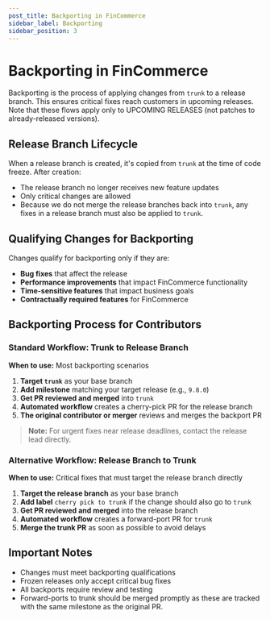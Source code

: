 ```yaml
---
post_title: Backporting in FinCommerce
sidebar_label: Backporting
sidebar_position: 3
---
```


# Backporting in FinCommerce

Backporting is the process of applying changes from `trunk` to a release branch. This ensures critical fixes reach customers in upcoming releases.  Note that these flows apply only to UPCOMING RELEASES  (not patches to already-released versions).

## Release Branch Lifecycle

When a release branch is created, it's copied from `trunk` at the time of code freeze. After creation:

- The release branch no longer receives new feature updates
- Only critical changes are allowed
- Because we do not merge the release branches back into `trunk`, any fixes in a release branch must also be applied to `trunk`.

## Qualifying Changes for Backporting

Changes qualify for backporting only if they are:

- **Bug fixes** that affect the release
- **Performance improvements** that impact FinCommerce functionality
- **Time-sensitive features** that impact business goals
- **Contractually required features** for FinCommerce

## Backporting Process for Contributors

### Standard Workflow: Trunk to Release Branch

**When to use:** Most backporting scenarios

1. **Target `trunk`** as your base branch
2. **Add milestone** matching your target release (e.g., `9.8.0`)
3. **Get PR reviewed and merged** into `trunk`
4. **Automated workflow** creates a cherry-pick PR for the release branch
5. **The original contributor or merger** reviews and merges the backport PR

> **Note:** For urgent fixes near release deadlines, contact the release lead directly.

### Alternative Workflow: Release Branch to Trunk

**When to use:** Critical fixes that must target the release branch directly

1. **Target the release branch** as your base branch
2. **Add label** `cherry pick to trunk` if the change should also go to `trunk`
3. **Get PR reviewed and merged** into the release branch
4. **Automated workflow** creates a forward-port PR for `trunk`
5. **Merge the trunk PR** as soon as possible to avoid delays

## Important Notes

- Changes must meet backporting qualifications
- Frozen releases only accept critical bug fixes
- All backports require review and testing
- Forward-ports to trunk should be merged promptly as these are tracked with the same milestone as the original PR.
